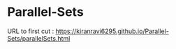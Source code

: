 # Parallel-Sets

URL to first cut : https://kiranravi6295.github.io/Parallel-Sets/parallelSets.html
